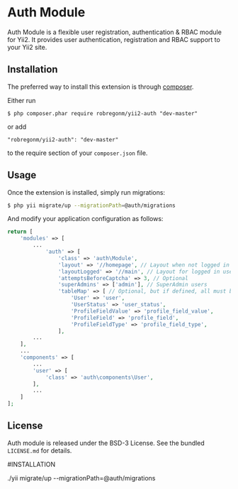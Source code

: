 Auth Module
===========

Auth Module is a flexible user registration, authentication & RBAC module for Yii2. It provides user authentication, registration and RBAC support to your Yii2 site.

## Installation

The preferred way to install this extension is through [composer](http://getcomposer.org/download/).

Either run

```
$ php composer.phar require robregonm/yii2-auth "dev-master"
```

or add

```
"robregonm/yii2-auth": "dev-master"
```

to the require section of your `composer.json` file.

## Usage

Once the extension is installed, simply run migrations:

```bash
$ php yii migrate/up --migrationPath=@auth/migrations
```

And modify your application configuration as follows:

```php
return [
	'modules' => [
	    ...
	        'auth' => [
	            'class' => 'auth\Module',
	            'layout' => '//homepage', // Layout when not logged in yet
	            'layoutLogged' => '//main', // Layout for logged in users
	            'attemptsBeforeCaptcha' => 3, // Optional
	            'superAdmins' => ['admin'], // SuperAdmin users
	            'tableMap' => [ // Optional, but if defined, all must be declared
	                'User' => 'user',
	                'UserStatus' => 'user_status',
	                'ProfileFieldValue' => 'profile_field_value',
	                'ProfileField' => 'profile_field',
	                'ProfileFieldType' => 'profile_field_type',
	            ],
		...
	],
	...
	'components' => [
	    ...
	    'user' => [
	        'class' => 'auth\components\User',
	    ],
	    ...
	]
];
```

## License

Auth module is released under the BSD-3 License. See the bundled `LICENSE.md` for details.

#INSTALLATION

./yii migrate/up --migrationPath=@auth/migrations
